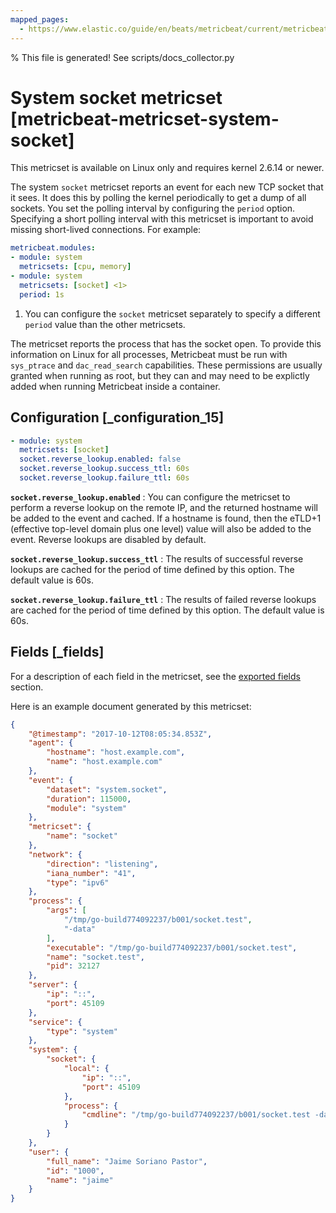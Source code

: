 ```yaml
---
mapped_pages:
  - https://www.elastic.co/guide/en/beats/metricbeat/current/metricbeat-metricset-system-socket.html
---
```


% This file is generated! See scripts/docs_collector.py

# System socket metricset [metricbeat-metricset-system-socket]

This metricset is available on Linux only and requires kernel 2.6.14 or newer.

The system `socket` metricset reports an event for each new TCP socket that it sees. It does this by polling the kernel periodically to get a dump of all sockets. You set the polling interval by configuring the `period` option. Specifying a short polling interval with this metricset is important to avoid missing short-lived connections. For example:

```yaml
metricbeat.modules:
- module: system
  metricsets: [cpu, memory]
- module: system
  metricsets: [socket] <1>
  period: 1s
```

1. You can configure the `socket` metricset separately to specify a different `period` value than the other metricsets.


The metricset reports the process that has the socket open. To provide this information on Linux for all processes, Metricbeat must be run with `sys_ptrace` and `dac_read_search` capabilities. These permissions are usually granted when running as root, but they can and may need to be explictly added when running Metricbeat inside a container.


## Configuration [_configuration_15]

```yaml
- module: system
  metricsets: [socket]
  socket.reverse_lookup.enabled: false
  socket.reverse_lookup.success_ttl: 60s
  socket.reverse_lookup.failure_ttl: 60s
```

**`socket.reverse_lookup.enabled`**
:   You can configure the metricset to perform a reverse lookup on the remote IP, and the returned hostname will be added to the event and cached. If a hostname is found, then the eTLD+1 (effective top-level domain plus one level) value will also be added to the event. Reverse lookups are disabled by default.

**`socket.reverse_lookup.success_ttl`**
:   The results of successful reverse lookups are cached for the period of time defined by this option. The default value is 60s.

**`socket.reverse_lookup.failure_ttl`**
:   The results of failed reverse lookups are cached for the period of time defined by this option. The default value is 60s.

## Fields [_fields]

For a description of each field in the metricset, see the [exported fields](/reference/metricbeat/exported-fields-system.md) section.

Here is an example document generated by this metricset:

```json
{
    "@timestamp": "2017-10-12T08:05:34.853Z",
    "agent": {
        "hostname": "host.example.com",
        "name": "host.example.com"
    },
    "event": {
        "dataset": "system.socket",
        "duration": 115000,
        "module": "system"
    },
    "metricset": {
        "name": "socket"
    },
    "network": {
        "direction": "listening",
        "iana_number": "41",
        "type": "ipv6"
    },
    "process": {
        "args": [
            "/tmp/go-build774092237/b001/socket.test",
            "-data"
        ],
        "executable": "/tmp/go-build774092237/b001/socket.test",
        "name": "socket.test",
        "pid": 32127
    },
    "server": {
        "ip": "::",
        "port": 45109
    },
    "service": {
        "type": "system"
    },
    "system": {
        "socket": {
            "local": {
                "ip": "::",
                "port": 45109
            },
            "process": {
                "cmdline": "/tmp/go-build774092237/b001/socket.test -data"
            }
        }
    },
    "user": {
        "full_name": "Jaime Soriano Pastor",
        "id": "1000",
        "name": "jaime"
    }
}
```
